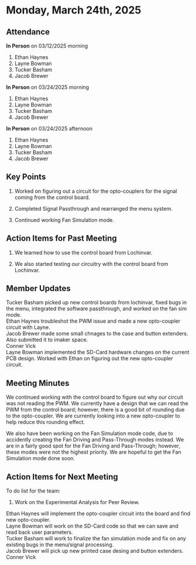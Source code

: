# Monday, March 24th, 2025

## Attendance
**In Person** on 03/12/2025 morning
1. Ethan Haynes
2. Layne Bowman
3. Tucker Basham
4. Jacob Brewer

**In Person** on 03/24/2025 morning
1. Ethan Haynes
2. Layne Bowman
3. Tucker Basham
4. Jacob Brewer

**In Person** on 03/24/2025 afternoon
1. Ethan Haynes
2. Layne Bowman
3. Tucker Basham
4. Jacob Brewer


## Key Points
1. Worked on figuring out a circuit for the opto-couplers for the signal coming from the control board.

2. Completed Signal Passthrough and rearranged the menu system.

3. Continued working Fan Simulation mode.


## Action Items for Past Meeting
1. We learned how to use the control board from Lochinvar.

2. We also started testing our circuitry with the control board from Lochinvar.

## Member Updates

Tucker Basham picked up new control boards from lochinvar, fixed bugs in the menu, integrated the software passthrough, and worked on the fan sim mode.  
Ethan Haynes troubleshot the PWM issue and made a new opto-coupler circuit with Layne.  
Jacob Brewer made some small chnages to the case and button extenders. Also submitted it to imaker space.  
Conner Vick  
Layne Bowman implemented the SD-Card hardware changes on the current PCB design. Worked with Ethan on figuring out the new opto-coupler circuit.  

## Meeting Minutes
We continued working with the control board to figure out why our circuit was not reading the PWM. We currently have a design that we can read the PWM from the control board; however, there is a good bit of rounding due to the opto-coupler. We are currently looking into a new opto-coupler to help reduce this rounding effect. 

We also have been working on the Fan Simulation mode code, due to accidently creating the Fan Driving and Pass-Through modes instead. We are in a fairly good spot for the Fan Driving and Pass-Through; however, these modes were not the highest priority. We are hopeful to get the Fan Simulation mode done soon.  


## Action Items for Next Meeting
To do list for the team:  
1. Work on the Experimental Analysis for Peer Review.


Ethan Haynes will implement the opto-coupler circuit into the board and find new opto-coupler.    
Layne Bowman will work on the SD-Card code so that we can save and read back user parameters.  
Tucker Basham will work to finalize the fan simulation mode and fix on any existing bugs in the menu/signal processing.    
Jacob Brewer will pick up new printed case desing and button extenders.  
Conner Vick  




